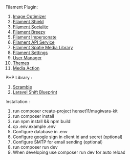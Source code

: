 Filament Plugin:

1. <a href="https://filamentphp.com/plugins/joshembling-image-optimizer">Image Optimizer</a>
2. <a href="https://filamentphp.com/plugins/bezhansalleh-shield">Filament Shield</a>
3. <a href="https://filamentphp.com/plugins/dododedodonl-socialite">Filament Socialite</a>
4. <a href="https://filamentphp.com/plugins/jeffgreco-breezy">Filament Breezy</a>
5. <a href="https://filamentphp.com/plugins/joseph-szobody-impersonate">Filament Impersonate</a>
6. <a href="https://filamentphp.com/plugins/rupadana-api-service">Filament API Service</a>
7. <a href="https://filamentphp.com/plugins/filament-spatie-media-library">Filament Spatie Media Library</a>
8. <a href="https://filamentphp.com/plugins/filament-spatie-settings">Filament Settings</a>
9. <a href="https://filamentphp.com/plugins/3x1io-tomato-users">User Manager</a>
10. <a href="https://filamentphp.com/plugins/hasnayeen-themes">Themes</a>
11. <a href="https://filamentphp.com/plugins/hugomyb-media-action">Media Action</a>

PHP Library :

1. <a href="https://scramble.dedoc.co/">Scramble</a>
2. <a href="https://blueprint.laravelshift.com/">Laravel Shift Blueprint</a>

Installation :

1. run composer create-project henset11/mugiwara-kit
2. run composer install
3. run npm install && npm build
4. cp .env.example .env
5. Configure database in .env
6. Configure google sign in client id and secret (optional)
7. Configure SMTP for email sending (optional)
8. run composer run dev
9. When developing use composer run dev for auto reload
